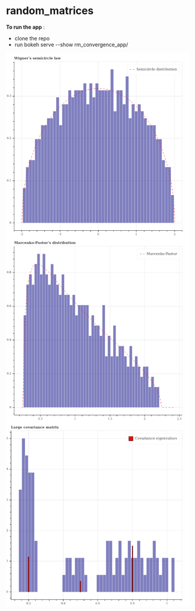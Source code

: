 # random_matrices

**To run the app** :
* clone the repo
* run bokeh serve --show rm_convergence_app/

<img src="./wigner.png"
     alt="Wigner"
     style="float: left; margin-right: 10px;" />
     
<img src="./marcenko_pastur.png"
     alt="Marcenko-Pastur"
     style="float: left; margin-right: 10px;" />

<img src="./large_covariance.png"
     alt="large_covariance"
     style="float: left; margin-right: 10px;" />
